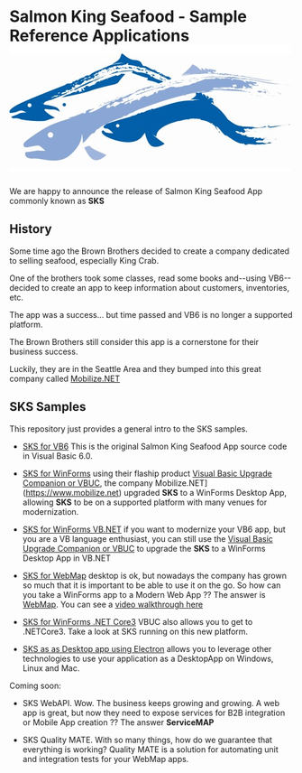 # Salmon King Seafood - Sample Reference Applications  ![logo](https://raw.githubusercontent.com/MobilizeNet/SKS/master/logosks.jpg)


We are happy to announce the release of Salmon King Seafood App commonly known as **SKS** 

## History


Some time ago the Brown Brothers decided to create a company dedicated to selling seafood, especially King Crab.

One of the brothers took some classes, read some books and--using VB6--decided to create an app to keep information about customers, inventories, etc.

The app was a success... but time passed and VB6 is no longer a supported platform.

The Brown Brothers still consider this app is a cornerstone for their business success.

Luckily, they are in the Seattle Area and they bumped into this great company called [Mobilize.NET](https://www.mobilize.net)

## SKS Samples

This repository just provides a general intro to the SKS samples.

- [SKS for VB6](https://github.com/MobilizeNet/SKSVB6) This is the original Salmon King Seafood App source code in Visual Basic 6.0.

- [SKS for WinForms](https://github.com/MobilizeNet/SKSWinForms) using their flaship product [Visual Basic Upgrade Companion or VBUC](https://www.mobilize.net/visual-basic-upgrade-companion), the company Mobilize.NET](https://www.mobilize.net) upgraded **SKS** to a WinForms Desktop App, allowing **SKS** to be on a supported platform with many venues for modernization.

- [SKS for WinForms VB.NET](https://github.com/MobilizeNet/SKSWinForms_VBNET) if you want to modernize your VB6 app, but you are a VB language enthusiast, you can still use the [Visual Basic Upgrade Companion or VBUC](https://www.mobilize.net/visual-basic-upgrade-companion) to upgrade the **SKS** to a WinForms Desktop App in VB.NET

- [SKS for WebMap](https://github.com/MobilizeNet/SKSWebMap) desktop is ok, but nowadays the company has grown so much that it is important to be able to use it on the go. So how can you take a WinForms app to a Modern Web App ?? The answer is [WebMap](https://www.mobilize.net/webmap). You can see a [video walkthrough here](https://mobilize.wistia.com/medias/qblm338uvu)

- [SKS for WinForms .NET Core3](https://github.com/MobilizeNet/SKSWinFormsNetCore3) VBUC also allows you to get to .NETCore3.
Take a look at SKS running on this new platform.

- [SKS as as Desktop app using Electron](https://github.com/MobilizeNet/SKSElectron) allows you to leverage other technologies to use your application as a DesktopApp on Windows, Linux and Mac.
 
Coming soon:

- SKS WebAPI. Wow. The business keeps growing and growing. A web app is great, but now they need to expose services for B2B integration or Mobile App creation ?? The answer **ServiceMAP**

- SKS Quality MATE. With so many things, how do we guarantee that everything is working? Quality MATE is a solution for automating unit and integration tests for your WebMap apps.
